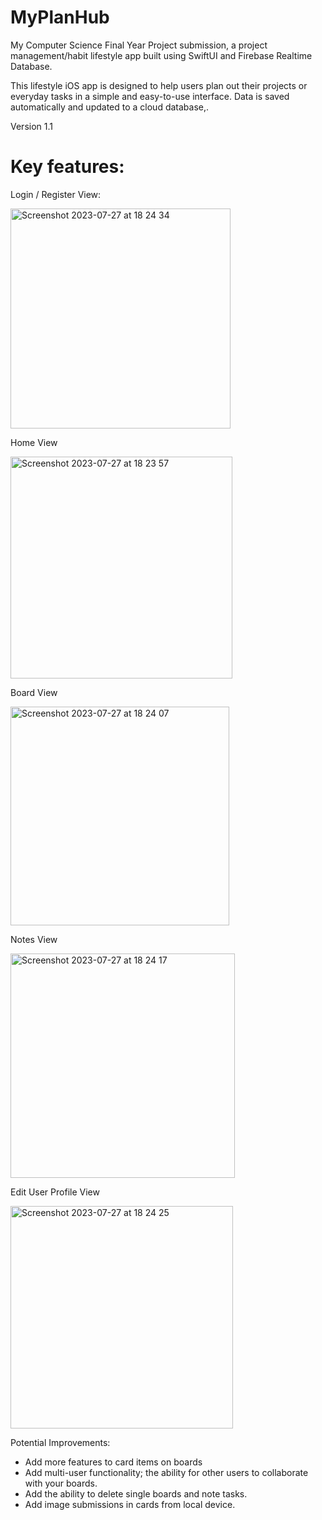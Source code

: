 # MyPlanHub
My Computer Science Final Year Project submission, a project management/habit lifestyle app built using SwiftUI and Firebase Realtime Database. 

This lifestyle iOS app is designed to help users plan out their projects or everyday tasks in a simple and easy-to-use interface. Data is saved automatically and updated to a cloud database,.

Version 1.1

<h1><b>Key features: </b></h1>

Login / Register View:


<img width="352" alt="Screenshot 2023-07-27 at 18 24 34" src="https://github.com/bi0hazarDD/MyPlanHub/assets/41805267/86063615-65f7-4d15-95d4-854fd3ead26d">


Home View



<img width="355" alt="Screenshot 2023-07-27 at 18 23 57" src="https://github.com/bi0hazarDD/MyPlanHub/assets/41805267/d9dcdf1e-2e2e-4732-ba6b-78728af6f81d">



Board View


<img width="350" alt="Screenshot 2023-07-27 at 18 24 07" src="https://github.com/bi0hazarDD/MyPlanHub/assets/41805267/f24043ef-1ba1-4217-b48c-d3bdc127691b">

Notes View



<img width="359" alt="Screenshot 2023-07-27 at 18 24 17" src="https://github.com/bi0hazarDD/MyPlanHub/assets/41805267/9bcfc436-421a-4e52-8254-9701fd897d5f">



Edit User Profile View



<img width="356" alt="Screenshot 2023-07-27 at 18 24 25" src="https://github.com/bi0hazarDD/MyPlanHub/assets/41805267/abe0193c-6d1c-4bb7-a6b4-ea497cac6bd9">


Potential Improvements:
- Add more features to card items on boards
- Add multi-user functionality; the ability for other users to collaborate with your boards.
- Add the ability to delete single boards and note tasks.
- Add image submissions in cards from local device.
